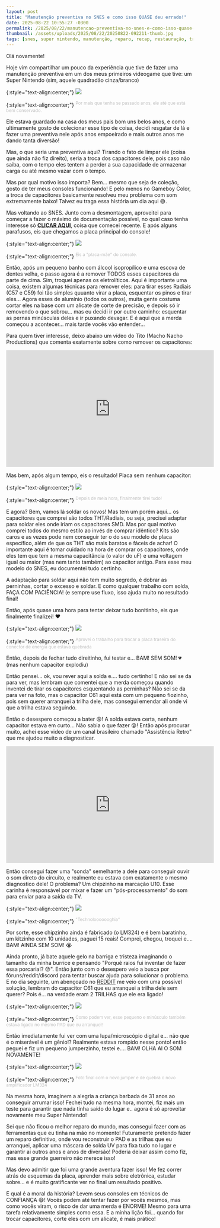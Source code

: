 ```yaml
---
layout: post
title: "Manutenção preventiva no SNES e como isso QUASE deu errado!"
date: 2025-08-22 10:55:27 -0300
permalink: /2025/08/22/manutencao-preventiva-no-snes-e-como-isso-quase-deu-errado
thumbnail: /assets/uploads/2025/08/22/20250822-092211-thumb.jpg
tags: [snes, super nintendo, manutenção, reparo, recap, restauração, troca de capacitor, capacitor eletrolítico, lm324, reparo de trilha, eletrônica, soldagem, conserto, retrô, retro gaming, videogames clássicos, diagnóstico snes, arrumar super nintendo]
---
```


Olá novamente!

Hoje vim compartilhar um pouco da experiência que tive de fazer uma manutenção preventiva em um dos meus primeiros videogame que tive: um Super Nintendo (sim, aquele quadradão cinza/branco)

{:style="text-align:center;"}
[![](/assets/uploads/2025/08/22/20250822-092211-thumb.jpg)](/assets/uploads/2025/08/22/20250822-092211.jpg)

{:style="text-align:center;"}
<sup><font color="#C0C0C0">Por mais que tenha se passado anos, ele até que está bem conservado.</font></sup>

Ele estava guardado na casa dos meus pais bom uns belos anos, e como ultimamente gosto de colecionar esse tipo de coisa, decidi resgatar de lá e fazer uma preventiva nele após anos empoeirado e mais outros anos me dando tanta diversão!

Mas, o que seria uma preventiva aqui? Tirando o fato de limpar ele (coisa que ainda não fiz direito), seria a troca dos capacitores dele, pois caso não saiba, com o tempo eles tentem a perder a sua capacidade de armazenar carga ou até mesmo vazar com o tempo.

Mas por qual motivo isso importa? Bem... mesmo que seja de coleção, gosto de ter meus consoles funcionando! E pelo menos no Gameboy Color, a troca de capacitores basicamente resolveu meu problema com som extremamente baixo! Talvez eu traga essa história um dia aqui :sweat_smile:.

Mas voltando ao SNES. Junto com a desmontagem, aproveitei para começar a fazer o máximo de documentação possível, no qual caso tenha interesse só [**CLICAR AQUI**](https://github.com/zenaror/Anotacoes-Consoles-Retro), coisa que comecei recente. E após alguns parafusos, eis que chegamos a placa principal do console!

{:style="text-align:center;"} 
[![](/assets/uploads/2025/08/22/img-2609-thumb.jpg)](/assets/uploads/2025/08/22/img-2609.jpg)

{:style="text-align:center;"}
<sup><font color="#C0C0C0">Eis a "placa-mãe" do console.</font></sup>

Então, após um pequeno banho com álcool isopropílico e uma escova de dentes velha, o passo agora é a remover TODOS esses capacitores da parte de cima. Sim, troquei apenas os eletrolíticos. Aqui é importante uma coisa, existem algumas técnicas para remover eles: para tirar esses Radiais (C57 e C59) foi tão simples quuanto virar a placa, esquentar os pinos e tirar eles... Agora esses de alumínio (todos os outros), muita gente costuma cortar eles na base com um alicate de corte de precisão, e depois só ir removendo o que sobrou... mas eu decidi ir por outro caminho: esquentar as pernas minúsculas deles e ir puxando devagar. E é aqui que a merda começou a acontecer... mais tarde vocês vão entender...

Para quem tiver interesse, deixo abaixo um vídeo do Tito (Macho Nacho Productions) que comenta exatamente sobre como remover os capacitores:
<center>
<iframe width="560" height="315" src="https://www.youtube.com/embed/0fP1wKfwOyU?si=N2qQLK4YE-2IStxG" title="YouTube video player" frameborder="0" allow="accelerometer; autoplay; clipboard-write; encrypted-media; gyroscope; picture-in-picture; web-share" referrerpolicy="strict-origin-when-cross-origin" allowfullscreen></iframe>
</center>

Mas bem, após algum tempo, eis o resultado! Placa sem nenhum capacitor:

{:style="text-align:center;"}
[![](/assets/uploads/2025/08/22/img-20250819-wa0003-thumb.jpg)](/assets/uploads/2025/08/22/img-20250819-wa0003.jpg)

{:style="text-align:center;"}
<sup><font color="#C0C0C0">Depois de meia hora, finalmente tirei tudo!</font></sup>

E agora? Bem, vamos lá soldar os novos! Mas tem um porém aqui... os capacitores que comprei são todos THT/Radiais, ou seja, precisei adaptar para soldar eles onde iriam os capacitores SMD. Mas por qual motivo comprei todos do mesmo estilo ao invés de comprar idêntico? Kits são caros e as vezes pode nem conseguir ter o do seu modelo de placa específico, além de que os THT são mais baratos e fáceis de achar! O importante aqui é tomar cuidado na hora de comprar os capacitores, onde eles tem que tem a mesma capacitância (o valor do uF) e uma voltagem igual ou maior (mas nem tanto também) ao capacitor antigo. Para esse meu modelo do SNES, eu documentei tudo certinho.

A adaptação para soldar aqui não tem muito segredo, é dobrar as perninhas, cortar o excesso e soldar. E como qualquer trabalho com solda, FAÇA COM PACIÊNCIA! (e sempre use fluxo, isso ajuda muito no resultado final!

Então, após quase uma hora para tentar deixar tudo bonitinho, eis que finalmente finalizei! :heart:

{:style="text-align:center;"}
[![](/assets/uploads/2025/08/22/20250820-202411-thumb.jpg)](/assets/uploads/2025/08/22/20250820-202411.jpg)

{:style="text-align:center;"}
<sup><font color="#C0C0C0">Aprovei o trabalho para trocar a placa traseira do conector de energia que estava quebrada</font></sup>

Então, depois de fechar tudo direitinho, fui testar e... BAM! SEM SOM! :broken_heart: (mas nenhum capacitor explodiu)

Então pensei... ok, vou rever aqui a solda e.... tudo certinho! E não sei se da para ver, mas lembram que comentei que a merda começou quando inventei de tirar os capacitores esquentando as perninhas? Não sei se da para ver na foto, mas o capacitor C61 aqui está com um pequeno fiozinho, pois sem querer arranquei a trilha dele, mas consegui emendar ali onde vi que a trilha estava seguindo.

Então o desespero começou a bater :cold_sweat:! A solda estava certa, nenhum capacitor estava em curto... Não sabia o que fazer :cold_sweat:! Então após procurar muito, achei esse video de um canal brasileiro chamado "Assistência Retro" que me ajudou muito a diagnosticar.

<center>
<iframe width="560" height="315" src="https://www.youtube.com/embed/N5Iq68QNoaw?si=tUlcB8mNRywAItuI" title="YouTube video player" frameborder="0" allow="accelerometer; autoplay; clipboard-write; encrypted-media; gyroscope; picture-in-picture; web-share" referrerpolicy="strict-origin-when-cross-origin" allowfullscreen></iframe>
</center>

Então consegui fazer uma "sonda" semelhante a dele para conseguir ouvir o som direto do circuito, e realmente eu estava com exatamente o mesmo diagnostico dele! O problema? Um chipzinho na marcação U10. Esse carinha é responsável por mixar e fazer um "pós-processamento" do som para enviar para a saída da TV.

{:style="text-align:center;"}
[![](/assets/uploads/2025/08/22/20250822-100700-thumb.jpg)](/assets/uploads/2025/08/22/20250822-100700.jpg)

{:style="text-align:center;"}
<sup><font color="#C0C0C0">"Technolooooooghia"</font></sup>

Por sorte, esse chipzinho ainda é fabricado (o LM324) e é bem baratinho, um kitzinho com 10 unidades, paguei 15 reais! Comprei, chegou, troquei e.... BAM! AINDA SEM SOM! :sob:

Ainda pronto, já bate aquele gelo na barriga e tristeza imaginando o tamanho da minha burrice e pensando "Porquê raios fui inventar de fazer essa porcaria!?  :rage:". Então junto com o desespero veio a busca por fóruns/reddit/discord para tentar buscar ajuda para solucionar o problema. E no dia seguinte, um abençoado no [REDDIT](https://www.reddit.com/r/consolerepair/comments/1mvv2fq/full_snes_recap_but_no_sound_after_that/) me veio com uma possível solução, lembram do capacitor C61 que eu arranquei a trilha dele sem querer? Pois é... na verdade eram 2 TRILHAS que ele era ligado!

{:style="text-align:center;"}
[![](/assets/uploads/2025/08/22/full-snes-recap-but-no-sound-after-that-sns-cpu-gpm-02-v0-wlhk6fxrqakf1-thumb.jpg)](/assets/uploads/2025/08/22/full-snes-recap-but-no-sound-after-that-sns-cpu-gpm-02-v0-wlhk6fxrqakf1.jpg)

{:style="text-align:center;"}
<sup><font color="#C0C0C0">Como podem ver, esse pequeno e minúsculo também estava ligado no mesmo PAD que eu arranquei!</font></sup>

Então imediatamente fui ver com uma lupa/microscópio digital e... não que é o miserável é um gênio!? Realmente estava rompido nesse ponto!
então peguei e fiz um pequeno jumperzinho, testei e.... BAM! OLHA AI O SOM NOVAMENTE!

{:style="text-align:center;"}
[![](/assets/uploads/2025/08/22/20250821-081524-thumb.jpg)](/assets/uploads/2025/08/22/20250821-081524.jpg)

{:style="text-align:center;"}
<sup><font color="#C0C0C0">Foto final com o novo jumper e de quebra o novo amplificador LM324</font></sup>

Na mesma hora, imaginem a alegria a criança barbada de 31 anos ao conseguir arrumar isso! Fechei tudo na mesma hora, montei, fiz mais um teste para garantir que nada tinha saído do lugar e.. agora é só aproveitar novamente meu Super Nintendo!

Sei que não ficou o melhor reparo do mundo, mas consegui fazer com as ferramentas que eu tinha na mão no momento! Futuramente pretendo fazer um reparo definitivo, onde vou reconstruir o PAD e as trilhas que eu arranquei, aplicar uma máscara de solda UV para fixa tudo no lugar e garantir ai outros anos e anos de diversão! Poderia deixar assim como fiz, mas esse grande guerreiro não merece isso!

Mas devo admitir que foi uma grande aventura fazer isso! Me fez correr atrás de esquemas da placa, aprender mais sobre eletrônica, estudar sobre... e é muito gratificante ver no final um resultado positivo.

E qual é a moral da história? Levem seus consoles em técnicos de CONFIANÇA :sweat_smile:! Vocês podem até tentar fazer por vocês mesmos, mas como vocês viram, o risco de dar uma merda é ENORME! Mesmo para uma tarefa relativamente simples como essa. E a minha lição foi... quando for trocar capacitores, corte eles com um alicate, é mais prático! 
